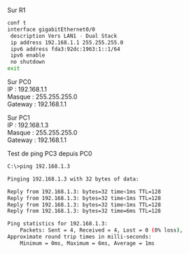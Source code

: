 Sur R1
```bash
conf t
interface gigabitEthernet0/0
 description Vers LAN1 - Dual Stack
 ip address 192.168.1.1 255.255.255.0
 ipv6 address fda3:92dc:1963:1::1/64
 ipv6 enable
 no shutdown
exit
```

Sur PC0  
IP : 192.168.1.1  
Masque : 255.255.255.0  
Gateway : 192.168.1.1  

Sur PC1  
IP : 192.168.1.3  
Masque : 255.255.255.0  
Gateway : 192.168.1.1  

Test de ping PC3 depuis PC0  
```bash
C:\>ping 192.168.1.3

Pinging 192.168.1.3 with 32 bytes of data:

Reply from 192.168.1.3: bytes=32 time<1ms TTL=128
Reply from 192.168.1.3: bytes=32 time<1ms TTL=128
Reply from 192.168.1.3: bytes=32 time<1ms TTL=128
Reply from 192.168.1.3: bytes=32 time=6ms TTL=128

Ping statistics for 192.168.1.3:
    Packets: Sent = 4, Received = 4, Lost = 0 (0% loss),
Approximate round trip times in milli-seconds:
    Minimum = 0ms, Maximum = 6ms, Average = 1ms
```